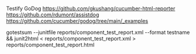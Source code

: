 Testify
GoDog
https://github.com/gkushang/cucumber-html-reporter
https://github.com/rdumont/assistdog
https://github.com/cucumber/godog/tree/main/_examples


gotestsum --junitfile reports/component_test_report.xml --format testname && junit2html < reports/component_test_report.xml > reports/component_test_report.html